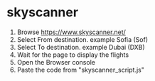# skyscanner
1. Browse https://www.skyscanner.net/
2. Select From destination. example Sofia (Sof)
3. Select To destination. example Dubai (DXB)
4. Wait for the page to display the flights
5. Open the Browser console
6. Paste the code from "skyscanner_script.js"

